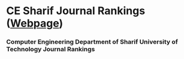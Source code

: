 # CE Sharif Journal Rankings ([Webpage](https://ya-za.github.io/ce-sharif-journals/))
### Computer Engineering Department of Sharif University of Technology Journal Rankings
